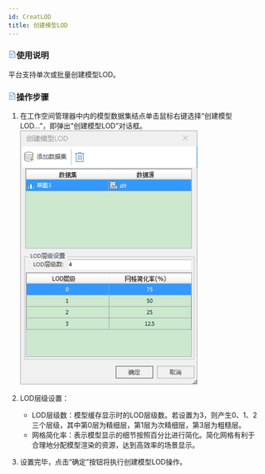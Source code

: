 ```yaml
---
id: CreatLOD
title: 创建模型LOD  
---  
```

### ![](../../img/read.gif)使用说明

平台支持单次或批量创建模型LOD。

### ![](../../img/read.gif)操作步骤

  1. 在工作空间管理器中内的模型数据集结点单击鼠标右键选择“创建模型LOD...”，即弹出“创建模型LOD”对话框。    
![](img/CreatLOD_dialog.png)  

  2. LOD层级设置：
      * LOD层级数：模型缓存显示时的LOD层级数。若设置为3，则产生0、1、2三个层级，其中第0层为精细层，第1层为次精细层，第3层为粗糙层。 
      * 网格简化率：表示模型显示的细节按照百分比进行简化。简化网格有利于合理地分配模型渲染的资源，达到高效率的场景显示。 
  3. 设置完毕，点击“确定”按钮将执行创建模型LOD操作。



